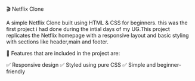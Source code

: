 🎬 Netflix Clone

A simple Netflix Clone built using HTML & CSS for beginners. this was the first project i had done during the intial days of my UG.This project replicates the Netflix homepage with a responsive layout and basic styling with sections like header,main and footer.

🌟 Features that are included in the project are:

✅ Responsive design
✅ Styled using pure CSS
✅ Simple and beginner-friendly

